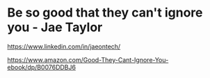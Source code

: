 
# Be so good that they can't ignore you - Jae Taylor

https://www.linkedin.com/in/jaeontech/

https://www.amazon.com/Good-They-Cant-Ignore-You-ebook/dp/B0076DDBJ6